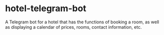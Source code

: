 # hotel-telegram-bot
A Telegram bot for a hotel that has the functions of booking a room, as well as displaying a calendar of prices, rooms, contact information, etc.

